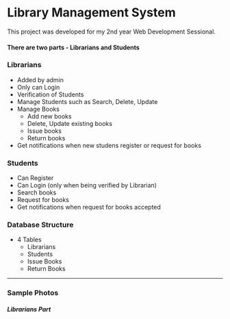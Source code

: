 # Library Management System
This project was developed for my 2nd year Web Development Sessional.

#### There are two parts - Librarians and Students

### Librarians
* Added by admin
* Only can Login
*	Verification of Students
*	Manage Students such as Search, Delete, Update
*	Manage Books
    * Add new books
    * Delete, Update existing books
    * Issue books 
    * Return books
* Get notifications when new studens register or request for books
	
### Students
* Can Register
* Can Login (only when being verified by Librarian)
*	Search books
* Request for books
* Get notifications when request for books accepted

### Database Structure

* 4 Tables
  * Librarians
  * Students
  * Issue Books
  * Return Books
___

### Sample Photos
  ##### Librarians Part
  
